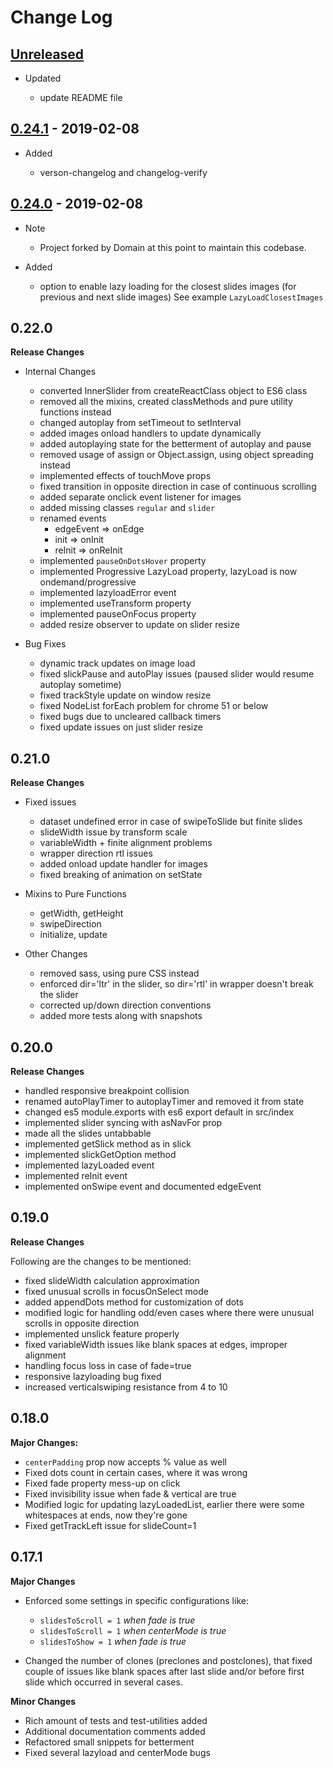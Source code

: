 # Change Log

## [Unreleased](https://github.com/DomainGroupOSS/react-slick/tree/HEAD)

- Updated

  - update README file

## [0.24.1][] - 2019-02-08

- Added

  - verson-changelog and changelog-verify

## [0.24.0][] - 2019-02-08

- Note

  - Project forked by Domain at this point to maintain this codebase.

- Added
  - option to enable lazy loading for the closest slides images (for previous and next slide images) See example `LazyLoadClosestImages`

## 0.22.0

**Release Changes**

- Internal Changes

  - converted InnerSlider from createReactClass object to ES6 class
  - removed all the mixins, created classMethods and pure utility functions instead
  - changed autoplay from setTimeout to setInterval
  - added images onload handlers to update dynamically
  - added autoplaying state for the betterment of autoplay and pause
  - removed usage of assign or Object.assign, using object spreading instead
  - implemented effects of touchMove props
  - fixed transition in opposite direction in case of continuous scrolling
  - added separate onclick event listener for images
  - added missing classes `regular` and `slider`
  - renamed events
    - edgeEvent => onEdge
    - init => onInit
    - reInit => onReInit
  - implemented `pauseOnDotsHover` property
  - implemented Progressive LazyLoad property, lazyLoad is now ondemand/progressive
  - implemented lazyloadError event
  - implemented useTransform property
  - implemented pauseOnFocus property
  - added resize observer to update on slider resize

- Bug Fixes
  - dynamic track updates on image load
  - fixed slickPause and autoPlay issues (paused slider would resume autoplay sometime)
  - fixed trackStyle update on window resize
  - fixed NodeList forEach problem for chrome 51 or below
  - fixed bugs due to uncleared callback timers
  - fixed update issues on just slider resize

## 0.21.0

**Release Changes**

- Fixed issues

  - dataset undefined error in case of swipeToSlide but finite slides
  - slideWidth issue by transform scale
  - variableWidth + finite alignment problems
  - wrapper direction rtl issues
  - added onload update handler for images
  - fixed breaking of animation on setState

- Mixins to Pure Functions

  - getWidth, getHeight
  - swipeDirection
  - initialize, update

- Other Changes
  - removed sass, using pure CSS instead
  - enforced dir='ltr' in the slider, so dir='rtl' in wrapper doesn't break the slider
  - corrected up/down direction conventions
  - added more tests along with snapshots

## 0.20.0

**Release Changes**

- handled responsive breakpoint collision
- renamed autoPlayTimer to autoplayTimer and removed it from state
- changed es5 module.exports with es6 export default in src/index
- implemented slider syncing with asNavFor prop
- made all the slides untabbable
- implemented getSlick method as in slick
- implemented slickGetOption method
- implemented lazyLoaded event
- implemented reInit event
- implemented onSwipe event and documented edgeEvent

## 0.19.0

**Release Changes**

Following are the changes to be mentioned:

- fixed slideWidth calculation approximation
- fixed unusual scrolls in focusOnSelect mode
- added appendDots method for customization of dots
- modified logic for handling odd/even cases where there were unusual scrolls in opposite direction
- implemented unslick feature properly
- fixed variableWidth issues like blank spaces at edges, improper alignment
- handling focus loss in case of fade=true
- responsive lazyloading bug fixed
- increased verticalswiping resistance from 4 to 10

## 0.18.0

**Major Changes:**

- `centerPadding` prop now accepts % value as well
- Fixed dots count in certain cases, where it was wrong
- Fixed fade property mess-up on click
- Fixed invisibility issue when fade & vertical are true
- Modified logic for updating lazyLoadedList, earlier there were some whitespaces at ends, now they're gone
- Fixed getTrackLeft issue for slideCount=1

## 0.17.1

**Major Changes**

- Enforced some settings in specific configurations like:

  - `slidesToScroll = 1` _when fade is true_
  - `slidesToScroll = 1` _when centerMode is true_
  - `slidesToShow = 1` _when fade is true_

- Changed the number of clones (preclones and postclones), that fixed couple of issues like blank spaces after last slide and/or before first slide which occurred in several cases.

**Minor Changes**

- Rich amount of tests and test-utilities added
- Additional documentation comments added
- Refactored small snippets for betterment
- Fixed several lazyload and centerMode bugs

[unreleased]: https://github.com/DomainGroupOSS/react-slick/compare/v0.24.0...HEAD
[0.24.0]: https://github.com/DomainGroupOSS/react-slick/tree/v0.24.0
[unreleased]: https://github.com/DomainGroupOSS/react-slick/compare/v0.24.1...HEAD
[0.24.1]: https://github.com/DomainGroupOSS/react-slick/tree/v0.24.1
